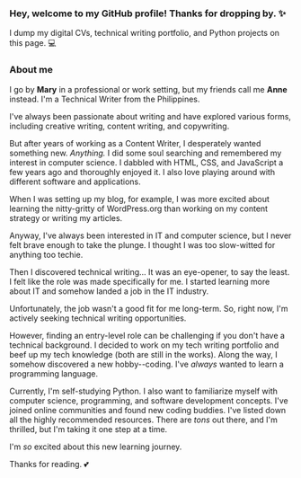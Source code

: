 ### Hey, welcome to my GitHub profile! Thanks for dropping by. ✨
I dump my digital CVs, technical writing portfolio, and Python projects on this page. 💻

### About me

I go by **Mary** in a professional or work setting, but my friends call me **Anne** instead. I'm a Technical Writer from the Philippines.

I've always been passionate about writing and have explored various forms, including creative writing, content writing, and copywriting. 

But after years of working as a Content Writer, I desperately wanted something new. *Anything.* I did some soul searching and remembered my interest in computer science. I dabbled with HTML, CSS, and JavaScript a few years ago and thoroughly enjoyed it. I also love playing around with different software and applications. 

When I was setting up my blog, for example, I was more excited about learning the nitty-gritty of WordPress.org than working on my content strategy or writing my articles. 

Anyway, I've always been interested in IT and computer science, but I never felt brave enough to take the plunge. I thought I was too slow-witted for anything too techie.

Then I discovered technical writing... It was an eye-opener, to say the least. I felt like the role was made specifically for me. I started learning more about IT and somehow landed a job in the IT industry.

Unfortunately, the job wasn't a good fit for me long-term. So, right now, I'm actively seeking technical writing opportunities. 

However, finding an entry-level role can be challenging if you don't have a technical background. I decided to work on my tech writing portfolio and beef up my tech knowledge (both are still in the works). Along the way, I somehow discovered a new hobby--coding. I've *always* wanted to learn a programming language.

Currently, I'm self-studying Python. I also want to familiarize myself with computer science, programming, and software development concepts. I've joined online communities and found new coding buddies. I've listed down all the highly recommended resources. There are *tons* out there, and I'm thrilled, but I'm taking it one step at a time.

I'm *so* excited about this new learning journey. 

Thanks for reading. 💕

<!--
**marytanaelwriter/marytanaelwriter** is a ✨ _special_ ✨ repository because its `README.md` (this file) appears on your GitHub profile.

Here are some ideas to get you started:

- 🔭 I’m currently working on ...
- 🌱 I’m currently learning ...
- 👯 I’m looking to collaborate on ...
- 🤔 I’m looking for help with ...
- 💬 Ask me about ...
- 📫 How to reach me: ...
- 😄 Pronouns: ...
- ⚡ Fun fact: ...
-->
